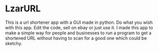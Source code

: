 # LzarURL
This is a url shortener app with a GUI made in python. Do what you wish with this app. Edit the code, sell on ebay or just use it. I made this app to make a simple way for people and businesses to run a program to get a shortened URL without having to scan for a good one which could be sketchy.
